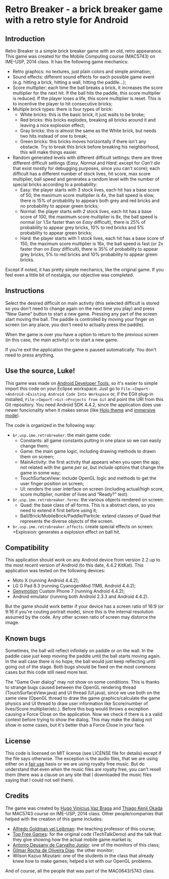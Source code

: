 # Retro Breaker - a brick breaker game with a retro style for Android

## Introduction

Retro Breaker is a simple brick breaker game with an old, retro appearance. This game was created for the Mobile Computing course (MAC5743) on IME-USP, 2014 class. It has the following game mechanics:

* Retro graphics: no textures, just plain colors and simple animation;
* Sound effects: different sound effects for each possible game event (e.g. hitting a brick, hitting a wall, hitting the paddle...);
* Score multiplier: each time the ball breaks a brick, it increases the score multiplier for the next hit. If the ball hits the paddle, this score multiplier is reduced. If the player loses a life, this score multiplier is reset. This is to incentive the player to hit consecutive bricks;
* Multiple brick types: there is four types of brick:
	+ White bricks: this is the basic brick, it just waits to be broke;
	+ Red bricks: this bricks explodes, breaking all bricks around it and leaving a nice explosion effect;
	+ Gray bricks: this is almost the same as the White brick, but needs two hits instead of one to break;
	+ Green bricks: this bricks moves horizontally if there isn't any obstacle. Try to break this brick before breaking his neighborhood, this will make things easier.
* Random generated levels with different difficult settings: there are three different difficult settings (*Easy*, *Normal* and *Hard*; except for *Can't die* that exist mostly for debugging purposes, since you can't score); each difficult has a different number of stock lives, hit score, max score multiplier, ball speed and generates a random level with the number of special bricks according to a probability:
	+ Easy: the player starts with 3 stock lives, each hit has a base score of 50, the maximum score multiplier is 4x, the ball speed is slow, there is 15% of probability to appears both grey and red bricks and no probability to appear green bricks;
	+ Normal: the player starts with 2 stock lives, each hit has a base score of 100, the maximum score multiplier is 8x, the ball speed is normal (or 1.5x faster than on *Easy* difficult), there is 25% of probability to appear grey bricks, 10% to red bricks and 5% probability to appear green bricks;
	+ Hard: the player starts with 1 stock lives, each hit has a base score of 150, the maximum score multiplier is 16x, the ball speed is fast (or 2x faster than on *Easy* difficult), there is 35% of probability to appear grey bricks, 5% to red bricks and 10% probability to appear green bricks.

Except if noted, it has pretty simple mechanics, like the original game. If you feel even a little bit of nostalgia, our objective was completed.

## Instructions

Select the desired difficult on main activity (this selected difficult is stored so you don't need to change again on the next time you play) and press "New Game" button to start a new game. Pressing any part of the screen start moving the ball. The paddle is controlled by moving your finger on screen (on any place, you don't need to actually press the paddle).

When the game is over you have a option to return to the previous screen (in this case, the main activity) or to start a new game.

If you're exit the application the game is paused automatically. You don't need to press anything.

## Use the source, Luke!

This game was made on [Android Developer Tools](https://developer.android.com/tools/index.html), so it's easier to simple import this code on your Eclipse workspace. Just go to ```File->Import->Android->Existing Android Code Into Workspace``` or, if the EGit plug-in installed, ```File->Import->Git->Projects from Git``` and point the URI from this Git repository. You need Android SDK 4.4.2, since the application does use newer funcionality when it makes sense (like [Holo theme](https://developer.android.com/design/style/themes.html) and [immersive mode](https://developer.android.com/training/system-ui/immersive.html)).

The code is organized in the following way:

* ```br.usp.ime.retrobreaker```: the main game code:
	+ Constants: all game constants putting in one place so we can easily change them;
	+ Game: the main game logic, including drawing methods to drawn them on screen;
	+ MainActivity: the first activity that appears when you open the app; not related with the game *per se*, but include options that change the game in some way;
	+ TouchSurfaceView: include OpenGL logic and methods to get the user finger position on screen;
	+ UI: renders the user interface on screen (including actual/high score, score multiplier, number of lives and "Ready?" text).
* ```br.usp.ime.retrobreaker.forms```: the various objects rendered on screen:
	+ Quad: the base class of all forms. This is a abstract class, so you need to extend it first before using it;
	+ Ball/Brick/MobileBrick/Paddle/Particle: extend classes of Quad that represents the diverse objects of the screen.
* ```br.usp.ime.retrobreaker.effects```: create special effects on screen:
	+Explosion: generates a explosion effect on ball hit.

## Compatibility

This application should work on any Android device from version 2.2 up to the most recent version of Android (to this date, 4.4.2 KitKat). This application was tested on the following devices:

* Moto X (running Android 4.4.2);
* LG G Pad 8.3 (running CyanogenMod 11M6, Android 4.4.2);
* [Genymotion](http://www.genymotion.com/) Custom Phone 7 (running Android 4.4.2);
* Android emulator (running both Android 2.3.3 and Android 4.4.2).

But the game should work better if your device has a screen ratio of 16:9 (or 9:16 if you're couting portrait mode), since this is the internal resolution assumed by the code. Any other screen ratio of screen may distorce the image.

## Known bugs

Sometimes, the ball will reflect infinitely on paddle or on the wall. In the paddle case just keep moving the paddle until the ball starts moving again. In the wall case there is no hope, the ball would just keep reflecting until going out of the stage. Both bugs should be fixed on the most commons cases but this code still need more test.

The "Game Over dialog" may not show on some conditions. This is thanks to strange bugs caused between the OpenGL rendering thread (TouchSurfaceView.java) and UI thread (UI.java), since we use both on the same view (OpenGL thread to draw the game graphics/calculate the game physics and UI thread to draw user information like Score/number of lives/Score multiplier/etc.). Before this bug would throws a exception causing a Force Close on the application. Now we check if there is a a valid context before trying to show the dialog. This may make the dialog not show in some cases, but it's better than a Force Close in your face.

## License

This code is licensed on MIT license (see LICENSE file for details) except if the file says otherwise. The exception is the audio files, that we are using either on a [fair use](https://en.wikipedia.org/wiki/Fair_use) basis or we are using royalty free music. But do understand that even when the music files are royalty free, you can't resell them (there was a clause on any site that I downloaded the music files saying that I could not sell them).

## Credits

The game was created by [Hugo Vinicius Vaz Braga](http://www.ime.usp.br/~hbraga/) and [Thiago Kenji Okada](http://www.ime.usp.br/~thiagoko/) for MAC5743 course on IME-USP, 2014 class. Other people/companies that helped with the creation of this game includes:

* [Alfredo Goldman vel Lejbman](http://www.ime.usp.br/~gold/): the teaching professor of this course;
* [Top Free Games](http://www.topfreegames.com/): for the original code (TechTalkDemo) and the talk that they give showing how the actual mobile game market is;
* [Antonio Deusany de Carvalho Junior](http://www.ime.usp.br/~dj/): one of the monitors of this class;
* [Gilmar Rocha de Oliveira Dias](http://www.ime.usp.br/~grodias/): the other monitor;
* Wilson Kazuo Mizutani: one of the students in the class that already knew how to make games; helped a lot with our OpenGL problems.

And of course, all the people that was part of the MAC0643/5743 class.
